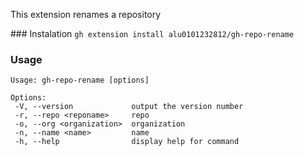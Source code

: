 This extension renames a repository

### Instalation 
`gh extension install alu0101232812/gh-repo-rename` 

### Usage 
```
Usage: gh-repo-rename [options]

Options:
 -V, --version             output the version number
 -r, --repo <reponame>     repo
 -o, --org <organization>  organization
 -n, --name <name>         name
 -h, --help                display help for command
``` 
